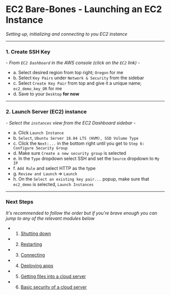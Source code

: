 # EC2 Bare-Bones - Launching an EC2 Instance
*Setting up, initializing and connecting to you EC2 instance*

---

### **1. Create SSH Key**
*- From `EC2 Dashboard` in the AWS console (click on the `EC2` link) -*
 - a. Select desired region from top right; `Oregon` for me
 - b. Select `Key Pairs` under `Network & Security` from the sidebar
 - c. Select `Create Key Pair` from top and give it a unique name; `ec2_demo_key_OR` for me
 - d. Save to your `Desktop` **for now**
  
---

### **2. Launch Server (EC2) instance**
*- Select the `instances` view from the EC2 Dashboard sidebar -*
 - a. Click `Launch Instance`
 - b. `Select`, `Ubuntu Server 18.04 LTS (HVM), SSD Volume Type`
 - c. Click the `Next:...` in the bottom right until you get to `Step 6: Configure Security Group`
 - d. Make sure `Create a new security group` is selected
 - e. In the `Type` dropdown select SSH and set the `Source` dropdown to `My IP`
 - f. `Add Rule` and select HTTP as the type
 - g. `Review and Launch` => `Launch`
 - h. On the `Select an existing key pair...` popup, make sure that `ec2_demo` is selected, `Launch Instances`

---

### **Next Steps**
*It's recommended to follow the order but if you're brave enough you can jump to any of the relevant modules below*

- 1. [Shutting down][ec2-shutdown]
- 2. [Restarting][ec2-restart]
- 3. [Connecting][ec2-connection]
- 4. [Deploying apps][ec2-deploy]
- 5. [Getting files into a cloud server][ec2-file-management]
- 6. [Basic security of a cloud server][ec2-security]

[ec2-shutdown]: ./EC2_SHUTDOWN.md
[ec2-restart]: ./EC2_RESTART.md
[ec2-connection]: ./EC2_CONNECTION.md
[ec2-deploy]: ./EC2_DEPLOY.md
[ec2-file-management]: ./EC2_FILE_MANAGEMENT.md
[ec2-security]: ./EC2_BASIC_SECURITY.md